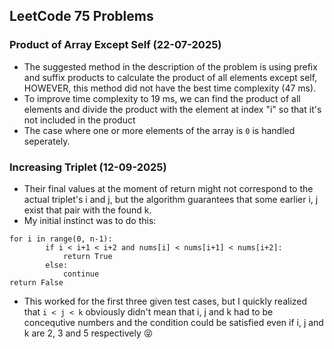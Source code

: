 ## LeetCode 75 Problems

### Product of Array Except Self (22-07-2025)

- The suggested method in the description of the problem is using prefix and suffix products to calculate the product of all elements except self, HOWEVER, this method did not have the best time complexity (47 ms). 
- To improve time complexity to 19 ms, we can find the product of all elements and divide the product with the element at index "i" so that it's not included in the product
- The case where one or more elements of the array is `0` is handled seperately.

### Increasing Triplet (12-09-2025)

- Their final values at the moment of return might not correspond to the actual triplet's i and j, but the algorithm guarantees that some earlier i, j exist that pair with the found k.
- My initial instinct was to do this: 
```
for i in range(0, n-1):
        if i < i+1 < i+2 and nums[i] < nums[i+1] < nums[i+2]:
            return True
        else:
            continue
return False
```

- This worked for the first three given test cases, but I quickly realized that `i < j < k` obviously didn't mean that i, j and k had to be concequtive numbers and the condition could be satisfied even if i, j and k are 2, 3 and 5 respectively 😝

